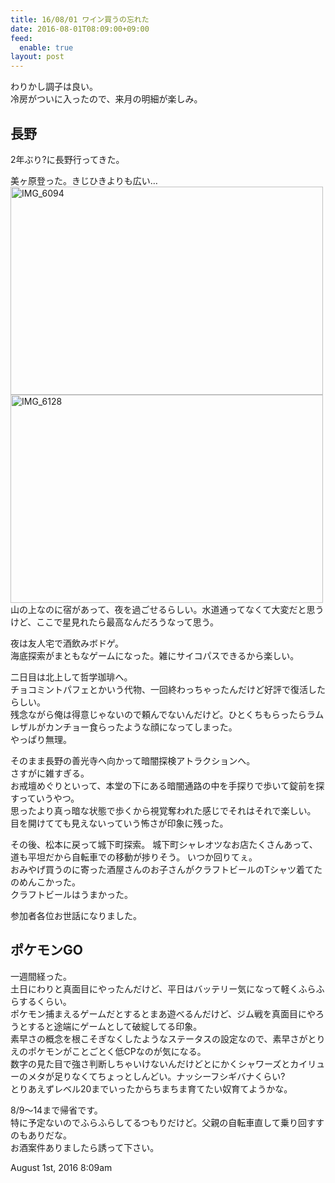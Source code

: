 ```yaml
---
title: 16/08/01 ワイン買うの忘れた
date: 2016-08-01T08:09:00+09:00
feed:
  enable: true
layout: post
---
```

<p>      わりかし調子は良い。<br>      冷房がついに入ったので、来月の明細が楽しみ。    </p>    <h2>長野</h2>    <p>2年ぶり?に長野行ってきた。</p>    <p>      美ヶ原登った。きじひきよりも広い…<br><a data-flickr-embed="true" href="https://www.flickr.com/photos/56290428@N06/28150309130/in/dateposted-public/" title="IMG_6094" target="_blank"><img src="https://c3.staticflickr.com/9/8394/28150309130_47b25a507d.jpg" width="500" height="333" alt="IMG_6094"></a>      <script async src="//embedr.flickr.com/assets/client-code.js" charset="utf-8"></script>      <br><a data-flickr-embed="true" href="https://www.flickr.com/photos/56290428@N06/28400711386/in/dateposted-public/" title="IMG_6128" target="_blank"><img src="https://c3.staticflickr.com/9/8698/28400711386_2ca6441bcc.jpg" width="500" height="333" alt="IMG_6128"></a>      <script async src="//embedr.flickr.com/assets/client-code.js" charset="utf-8"></script>      山の上なのに宿があって、夜を過ごせるらしい。水道通ってなくて大変だと思うけど、ここで星見れたら最高なんだろうなって思う。    </p>    <p>      夜は友人宅で酒飲みボドゲ。<br>      海底探索がまともなゲームになった。雑にサイコパスできるから楽しい。    </p>    <p>      二日目は北上して哲学珈琲へ。<br>      チョコミントパフェとかいう代物、一回終わっちゃったんだけど好評で復活したらしい。<br>      残念ながら俺は得意じゃないので頼んでないんだけど。ひとくちもらったらラムレザルがカンチョー食らったような顔になってしまった。<br>      やっぱり無理。    </p>    <p>      そのまま長野の善光寺へ向かって暗闇探検アトラクションへ。<br>      さすがに雑すぎる。<br>      お戒壇めぐりといって、本堂の下にある暗闇通路の中を手探りで歩いて錠前を探すっていうやつ。<br>      思ったより真っ暗な状態で歩くから視覚奪われた感じでそれはそれで楽しい。<br>      目を開けてても見えないっていう怖さが印象に残った。    </p>    <p>      その後、松本に戻って城下町探索。      城下町シャレオツなお店たくさんあって、道も平坦だから自転車での移動が捗りそう。      いつか回りてぇ。<br>      おみやげ買うのに寄った酒屋さんのお子さんがクラフトビールのTシャツ着てたのめんこかった。<br>      クラフトビールはうまかった。    </p>    <p>参加者各位お世話になりました。</p>    <h2>ポケモンGO</h2>    <p>      一週間経った。<br>      土日にわりと真面目にやったんだけど、平日はバッテリー気になって軽くふらふらするくらい。<br>      ポケモン捕まえるゲームだとするとまあ遊べるんだけど、ジム戦を真面目にやろうとすると途端にゲームとして破綻してる印象。<br>      素早さの概念を根こそぎなくしたようなステータスの設定なので、素早さがとりえのポケモンがことごとく低CPなのが気になる。<br>      数字の見た目で強さ判断しちゃいけないんだけどとにかくシャワーズとカイリューのメタが足りなくてちょっとしんどい。ナッシーフシギバナくらい?<br>      とりあえずレベル20までいったからちまちま育てたい奴育てようかな。    </p>    <p>      8/9〜14まで帰省です。<br>      特に予定ないのでふらふらしてるつもりだけど。父親の自転車直して乗り回すすのもありだな。<br>      お酒案件ありましたら誘って下さい。    </p>    <div id="footer">      <span id="timestamp"> August 1st, 2016 8:09am </span>    </div>

